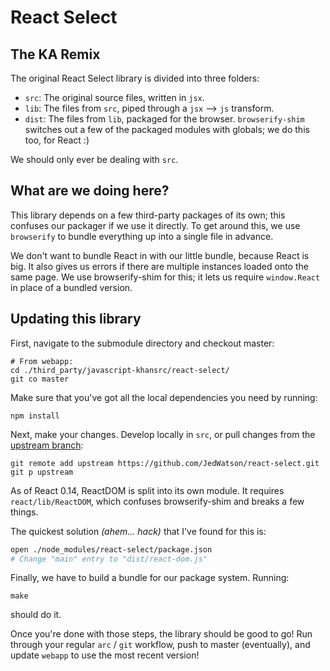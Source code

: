 # React Select
## The KA Remix

The original React Select library is divided into three folders:

 - `src`: The original source files, written in `jsx`.
 - `lib`: The files from `src`, piped through a `jsx` --> `js` transform.
 - `dist`: The files from `lib`, packaged for the browser. `browserify-shim` switches out a few of the packaged modules with globals; we do this too, for React :)

We should only ever be dealing with `src`.

## What are we doing here?

This library depends on a few third-party packages of its own; this confuses our packager if we use it directly. To get around this, we use `browserify` to bundle everything up into a single file in advance.

We don't want to bundle React in with our little bundle, because React is big. It also gives us errors if there are multiple instances loaded onto the same page. We use browserify-shim for this; it lets us require `window.React` in place of a bundled version.

## Updating this library
First, navigate to the submodule directory and checkout master:

```
# From webapp:
cd ./third_party/javascript-khansrc/react-select/
git co master
```

Make sure that you've got all the local dependencies you need by running:

```
npm install
```

Next, make your changes. Develop locally in `src`, or pull changes from the [upstream branch](https://github.com/JedWatson/react-select):

```
git remote add upstream https://github.com/JedWatson/react-select.git
git p upstream
```

As of React 0.14, ReactDOM is split into its own module. It requires `react/lib/ReactDOM`, which confuses browserify-shim and breaks a few things.

The quickest solution _(ahem... hack)_ that I've found for this is:

```bash
open ./node_modules/react-select/package.json
# Change "main" entry to "dist/react-dom.js"
```

Finally, we have to build a bundle for our package system. Running:

```
make
```

should do it.

Once you're done with those steps, the library should be good to go! Run through your regular `arc` / `git` workflow, push to master (eventually), and update `webapp` to use the most recent version!
